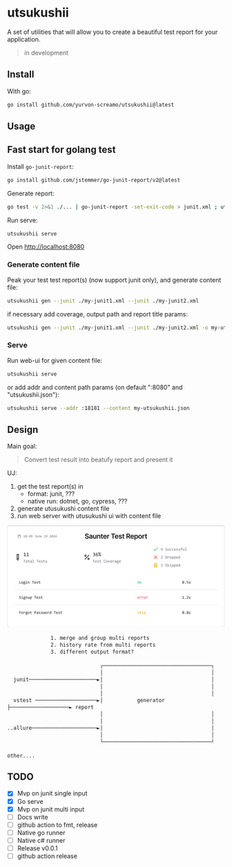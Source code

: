 # utsukushii

A set of utilities that will allow you to create a beautiful test report for your application.

> in development

## Install

With go:

```bash
go install github.com/yurvon-screamo/utsukushii@latest
```

## Usage

## Fast start for golang test

Install `go-junit-report`:

```bash
go install github.com/jstemmer/go-junit-report/v2@latest
```

Generate report:

```bash
go test -v 2>&1 ./... | go-junit-report -set-exit-code > junit.xml ; utsukushii gen --junit ./junit.xml
```

Run serve:

```bash
utsukushii serve
```

Open <http://localhost:8080>

### Generate content file

Peak your test test report(s) (now support junit only), and generate content file:

```bash
utsukushii gen --junit ./my-junit1.xml --junit ./my-junit2.xml
```

if necessary add coverage, output path and report title params:

```bash
utsukushii gen --junit ./my-junit1.xml --junit ./my-junit2.xml -o my-utsukushii.json -t "my report" --coverage 65
```

### Serve

Run web-ui for given content file:

```bash
utsukushii serve
```

or add addr and content path params (on default ":8080" and "utsukushii.json"):

```bash
utsukushii serve --addr :18181 --content my-utsukushii.json
```

## Design

Main goal:

> Convert test result into beatufy report and present it

UJ:

1) get the test report(s) in
   * format: junit, ???
   * native run: dotnet, go, cypress, ???
2) generate utusukushi content file
3) run web server with utusukushi ui with content file  

![target](target.png)

```ascii
              1. merge and group multi reports                                                
              2. history rate from multi reports                                              
              3. different output format?                                                     
                                                                                              
                              ┌───────────────────────────────────┐                           
                              │                                   │                           
  junit──────────────────────►│                                   │                           
                              │                                   │                           
                              │                                   │                           
  vstest ────────────────────►│           generator               ├───────────────────► report
                              │                                   │                           
                              │                                   │                           
..allure─────────────────────►│                                   │                           
                              │                                   │                           
                              └───────────────────────────────────┘                           

other....                                                                                       
```

## TODO

* [X] Mvp on junit single input
* [X] Go serve
* [X] Mvp on junit multi input
* [ ] Docs write
* [ ] github action to fmt, release
* [ ] Native go runner
* [ ] Native c# runner
* [ ] Release v0.0.1
* [ ] github action release
